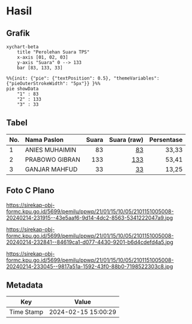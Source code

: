 # Hasil

## Grafik

```mermaid
xychart-beta
    title "Perolehan Suara TPS"
    x-axis [01, 02, 03]
    y-axis "Suara" 0 --> 133
    bar [83, 133, 33]
```

```mermaid
%%{init: {"pie": {"textPosition": 0.5}, "themeVariables": {"pieOuterStrokeWidth": "5px"}} }%%
pie showData
    "1" : 83
    "2" : 133
    "3" : 33
```

## Tabel

| No. | Nama Paslon    | Suara | Suara (raw) | Persentase |
|:--- |:-------------- | -----:| -----------:| ----------:|
| 1   | ANIES MUHAIMIN | 83    | [83][p-1]   | 33,33      |
| 2   | PRABOWO GIBRAN | 133   | [133][p-2]  | 53,41      |
| 3   | GANJAR MAHFUD  | 33    | [33][p-3]   | 13,25      |


[p-1]: https://github.com/gigit-pemilu/pemilu-2024-21-kepulauan-riau/blob/main/pilpres/hitung-suara/sub/21-kepulauan-riau/sub/01-bintan/sub/15-seri-kuala-lobam/sub/1005-tanjung-permai/sub/008-tps/sub/paslon-1.txt
[p-2]: https://github.com/gigit-pemilu/pemilu-2024-21-kepulauan-riau/blob/main/pilpres/hitung-suara/sub/21-kepulauan-riau/sub/01-bintan/sub/15-seri-kuala-lobam/sub/1005-tanjung-permai/sub/008-tps/sub/paslon-2.txt
[p-3]: https://github.com/gigit-pemilu/pemilu-2024-21-kepulauan-riau/blob/main/pilpres/hitung-suara/sub/21-kepulauan-riau/sub/01-bintan/sub/15-seri-kuala-lobam/sub/1005-tanjung-permai/sub/008-tps/sub/paslon-3.txt

## Foto C Plano

https://sirekap-obj-formc.kpu.go.id/5699/pemilu/ppwp/21/01/15/10/05/2101151005008-20240214-231915--43e5aaf6-9d14-4dc2-8563-5341222047a9.jpg

https://sirekap-obj-formc.kpu.go.id/5699/pemilu/ppwp/21/01/15/10/05/2101151005008-20240214-232841--84619ca1-d077-4430-9201-b6d4cdefd4a5.jpg

https://sirekap-obj-formc.kpu.go.id/5699/pemilu/ppwp/21/01/15/10/05/2101151005008-20240214-233045--9817a51a-1592-43f0-88b0-7198522303c8.jpg


## Metadata

| Key        | Value               |
| ---------- | ------------------- |
| Time Stamp | 2024-02-15 15:00:29 |



